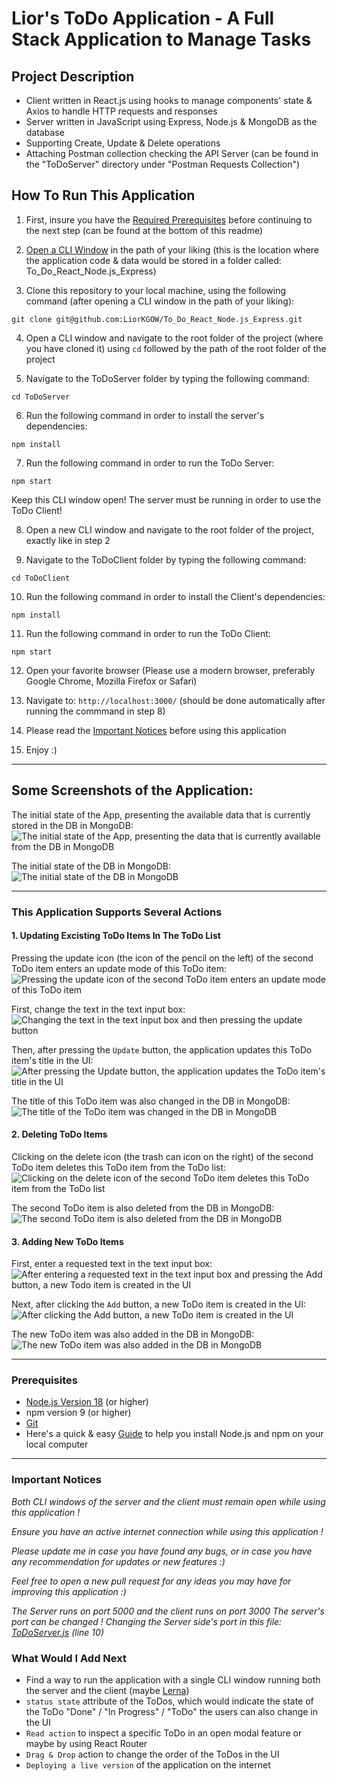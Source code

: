 # Lior's ToDo Application - A Full Stack Application to Manage Tasks

## Project Description
- Client written in React.js using hooks to manage components' state & Axios to handle HTTP requests and responses
- Server written in JavaScript using Express, Node.js & MongoDB as the database
- Supporting Create, Update & Delete operations 
- Attaching Postman collection checking the API Server (can be found in the "ToDoServer" directory under "Postman Requests Collection")

## How To Run This Application
1. First, insure you have the [Required Prerequisites](https://github.com/LiorKGOW/To_Do_React_Node.js_Express#prerequisites) before continuing to the next step (can be found at the bottom of this readme)

2. [Open a CLI Window](https://tutorial.djangogirls.org/en/intro_to_command_line/) in the path of your liking (this is the location where the application code & data would be stored in a folder called: 
To_Do_React_Node.js_Express)

3. Clone this repository to your local machine, using the following command (after opening a CLI window in the path of your liking):

`git clone git@github.com:LiorKGOW/To_Do_React_Node.js_Express.git`

4. Open a CLI window and navigate to the root folder of the project (where you have cloned it) using `cd` followed by the path of the root folder of the project

5. Navigate to the ToDoServer folder by typing the following command: 

`cd ToDoServer`

6. Run the following command in order to install the server's dependencies:

`npm install`

7. Run the following command in order to run the ToDo Server:

`npm start`

Keep this CLI window open! The server must be running in order to use the ToDo Client!

8. Open a new CLI window and navigate to the root folder of the project, exactly like in step 2

9. Navigate to the ToDoClient folder by typing the following command:

`cd ToDoClient`

10. Run the following command in order to install the Client's dependencies:

`npm install`

11. Run the following command in order to run the ToDo Client:

`npm start`

12. Open your favorite browser (Please use a modern browser, preferably Google Chrome,  Mozilla Firefox or Safari)

13. Navigate to: `http://localhost:3000/` (should be done automatically after running the commmand in step 8)

14. Please read the [Important Notices](https://github.com/LiorKGOW/To_Do_React_Node.js_Express#important-notices) before using this application

15. Enjoy :)

---

## Some Screenshots of the Application:
The initial state of the App, presenting the available data that is currently stored in the DB in MongoDB:
![The initial state of the App, presenting the data that is currently available from the DB in MongoDB](https://github.com/LiorKGOW/To_Do_React_Node.js_Express/assets/93318917/254786b4-9f14-45a0-ba4a-a05a62955bd5)

The initial state of the DB in MongoDB:
![The initial state of the DB in MongoDB](https://github.com/LiorKGOW/To_Do_React_Node.js_Express/assets/93318917/8176d5b5-d71b-4611-afff-a1fcccc7cf27)

---

### This Application Supports Several Actions
#### 1. Updating Excisting ToDo Items In The ToDo List
Pressing the update icon (the icon of the pencil on the left) of the second ToDo item enters an update mode of this ToDo item:
![Pressing the update icon of the second ToDo item enters an update mode of this ToDo item](https://github.com/LiorKGOW/To_Do_React_Node.js_Express/assets/93318917/e6a8cbfc-aead-445b-9f18-a84d41e7b7aa)

First, change the text in the text input box:
![Changing the text in the text input box and then pressing the update button](https://github.com/LiorKGOW/To_Do_React_Node.js_Express/assets/93318917/708a8cd2-ff71-42f4-a75b-d8137bb13016)

Then, after pressing the `Update` button, the application updates this ToDo item's title in the UI:
![After pressing the Update button, the application updates the ToDo item's title in the UI](https://github.com/LiorKGOW/To_Do_React_Node.js_Express/assets/93318917/d42a3b05-9f18-4293-9ec1-77726e6a1e5c)

The title of this ToDo item was also changed in the DB in MongoDB:
![The title of the ToDo item was changed in the DB in MongoDB](https://github.com/LiorKGOW/To_Do_React_Node.js_Express/assets/93318917/33fd650f-6431-4075-93ff-6184fbc1ee9d)

#### 2. Deleting ToDo Items
Clicking on the delete icon (the trash can icon on the right) of the second ToDo item deletes this ToDo item from the ToDo list:
![Clicking on the delete icon of the second ToDo item deletes this ToDo item from the ToDo list](https://github.com/LiorKGOW/To_Do_React_Node.js_Express/assets/93318917/5a37ce17-02bc-4957-8825-8cc34aea02b9)

The second ToDo item is also deleted from the DB in MongoDB:
![The second ToDo item is also deleted from the DB in MongoDB](https://github.com/LiorKGOW/To_Do_React_Node.js_Express/assets/93318917/18f66d2d-f48c-42c4-97db-94c426c56550)

#### 3. Adding New ToDo Items
First, enter a requested text in the text input box:
![After entering a requested text in the text input box and pressing the Add button, a new Todo item is created in the UI](https://github.com/LiorKGOW/To_Do_React_Node.js_Express/assets/93318917/e134be47-7c31-44e3-a956-b643eebd6fea)

Next, after clicking the `Add` button, a new ToDo item is created in the UI:
![After clicking the Add button, a new ToDo item is created in the UI](https://github.com/LiorKGOW/To_Do_React_Node.js_Express/assets/93318917/f3914920-2437-420a-badd-17f1a45bee35)

The new ToDo item was also added in the DB in MongoDB:
![The new ToDo item was also added in the DB in MongoDB](https://github.com/LiorKGOW/To_Do_React_Node.js_Express/assets/93318917/2d69d3a7-eba4-495f-b4d5-a8390dfd4624)

---

### Prerequisites
* [Node.js Version 18](https://nodejs.org/en/blog/release/v18.12.0) (or higher)
* npm version 9 (or higher)
* [Git](https://git-scm.com/downloads)
* Here's a quick & easy [Guide](https://radixweb.com/blog/installing-npm-and-nodejs-on-windows-and-mac) to help you install Node.js and npm on your local computer

---

### Important Notices

*Both CLI windows of the server and the client must remain open while using this application !*

*Ensure you have an active internet connection while using this application !*

*Please update me in case you have found any bugs, or in case you have any recommendation for updates or new features :)*

*Feel free to open a new pull request for any ideas you may have for improving this application :)*

*The Server runs on port 5000 and the client runs on port 3000*
*The server's port can be changed !*
*Changing the Server side's port in this file: [ToDoServer.js](https://github.com/LiorKGOW/To_Do_React_Node.js_Express/blob/main/ToDoServer/ToDoServer.js) (line 10)*

### What Would I Add Next
* Find a way to run the application with a single CLI window running both the server and the client (maybe [Lerna](https://lerna.js.org/))
* `status state` attribute of the ToDos, which would indicate the state of the ToDo "Done" / "In Progress" / "ToDo" the users can also change in the UI 
* `Read action` to inspect a specific ToDo in an open modal feature or maybe by using React Router
* `Drag & Drop` action to change the order of the ToDos in the UI
* `Deploying a live version` of the application on the internet
